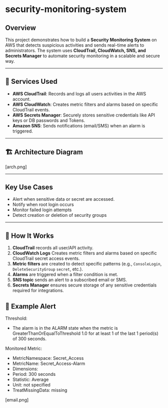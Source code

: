 # security-monitoring-system

## Overview
This project demonstrates how to build a **Security Monitoring System** on AWS that detects suspicious activities and sends real-time alerts to administrators. The system uses **CloudTrail, CloudWatch, SNS, and Secrets Manager** to automate security monitoring in a scalable and secure way.

---

## 🧰 Services Used
- **AWS CloudTrail**: Records and logs all users activities in the AWS account.
- **AWS CloudWatch**: Creates metric filters and alarms based on specific CloudTrail events.
- **AWS Secrets Manager**: Securely stores sensitive credentials like API keys or DB passwords and Tokens.
- **Amazon SNS**: Sends notifications (email/SMS) when an alarm is triggered.

---

## 🏗️ Architecture Diagram
[arch.png]

---

## Key Use Cases
- Alert when sensitive data or secret are accessed.
- Notify when root login occurs
- Monitor failed login attempts
- Detect creation or deletion of security groups

---

## 🚀 How It Works
1. **CloudTrail** records all user/API activity.
2. **CloudWatch Logs** Creates metric filters and alarms based on specific CloudTrail secret access events.
3. **Metric filters** are created to detect specific patterns (e.g., `ConsoleLogin`, `DeleteSecurityGroup` `secret`, etc.).
4. **Alarms** are triggered when a filter condition is met.
5. **SNS topic** sends an alert to a subscribed email or SMS.
6. **Secrets Manager** ensures secure storage of any sensitive credentials required for integrations.


## 📧 Example Alert

Threshold:
- The alarm is in the ALARM state when the metric is GreaterThanOrEqualToThreshold 1.0 for at least 1 of the last 1 period(s) of 300 seconds.

Monitored Metric:
- MetricNamespace:                     Secret_Access
- MetricName:                          Secret_Access-Alarm
- Dimensions:                         
- Period:                              300 seconds
- Statistic:                           Average
- Unit:                                not specified
- TreatMissingData:                    missing

[email.png]